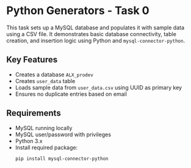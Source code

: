 # Python Generators - Task 0

This task sets up a MySQL database and populates it with sample data using a CSV file. It demonstrates basic database connectivity, table creation, and insertion logic using Python and `mysql-connector-python`.

## Key Features
- Creates a database `ALX_prodev`
- Creates `user_data` table
- Loads sample data from `user_data.csv` using UUID as primary key
- Ensures no duplicate entries based on email

## Requirements
- MySQL running locally
- MySQL user/password with privileges
- Python 3.x
- Install required package:
  ```bash
  pip install mysql-connector-python

